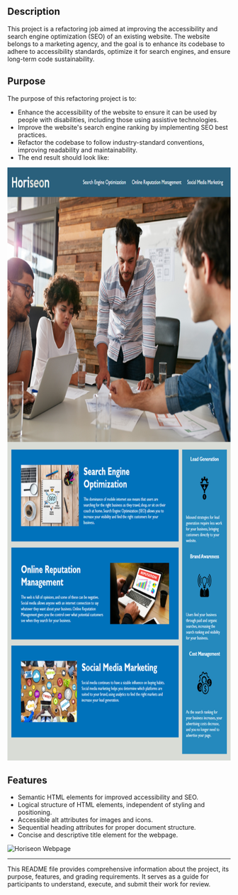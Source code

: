 ## Description

This project is a refactoring job aimed at improving the accessibility and search engine optimization (SEO) of an existing website. The website belongs to a marketing agency, and the goal is to enhance its codebase to adhere to accessibility standards, optimize it for search engines, and ensure long-term code sustainability.

## Purpose

The purpose of this refactoring project is to:

- Enhance the accessibility of the website to ensure it can be used by people with disabilities, including those using assistive technologies.
- Improve the website's search engine ranking by implementing SEO best practices.
- Refactor the codebase to follow industry-standard conventions, improving readability and maintainability.
- The end result should look like:
<img src="./assets/images/01-html-css-git-homework-demo.png" width="800" height="1337">

## Features

- Semantic HTML elements for improved accessibility and SEO.
- Logical structure of HTML elements, independent of styling and positioning.
- Accessible alt attributes for images and icons.
- Sequential heading attributes for proper document structure.
- Concise and descriptive title element for the webpage.


![Horiseon Webpage](https://mrcows.github.io/Horiseon-D.S.-Refactoring/#search-engine-optimization)


---

This README file provides comprehensive information about the project, its purpose, features, and grading requirements. It serves as a guide for participants to understand, execute, and submit their work for review.
